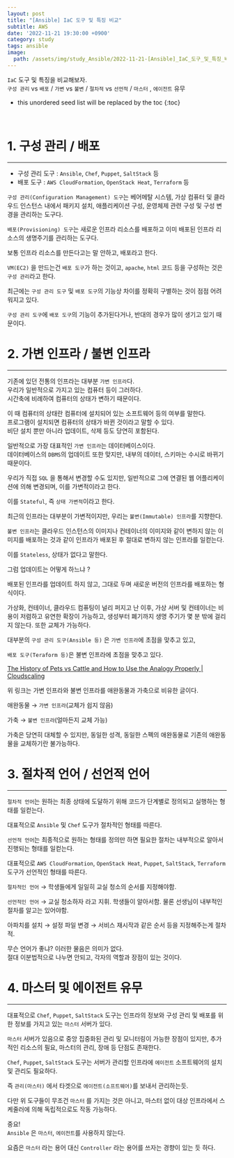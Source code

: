 ```yaml
---
layout: post
title: "[Ansible] IaC 도구 및 특징 비교"
subtitle: AWS
date: '2022-11-21 19:30:00 +0900'
category: study
tags: ansible
image:
  path: /assets/img/study_Ansible/2022-11-21-[Ansible]_IaC_도구_및_특징_비교/logo.png
---
```


`IaC` 도구 및 특징을 비교해보자.<br>
`구성 관리` vs `배포` / `가변` vs `불변` / `절차적` vs `선언적` / `마스터` , `에이전트` 유무

<!--more-->

* this unordered seed list will be replaced by the toc
{:toc}

<br>


# 1. 구성 관리 / 배포
---

- 구성 관리 도구 : `Ansible`, `Chef`, `Puppet`, `SaltStack` 등
- 배포 도구 : `AWS CloudFormation`, `OpenStack Heat`, `Terraform` 등

`구성 관리(Configuration Management) 도구`는 베어메탈 시스템, 가상 컴퓨터 및 클라우드 인스턴스 내에서 패키지 설치, 애플리케이션 구성, 운영체제 관련 구성 및 구성 변경을 관리하는 도구다.

`배포(Provisioning) 도구`는 새로운 인프라 리소스를 배포하고 이미 배포된 인프라 리소스의 생명주기를 관리하는 도구다.

보통 인프라 리소스를 만든다고는 말 안하고, 배포라고 한다.

`VM(EC2)` 을 만드는건 `배포 도구`가 하는 것이고, `apache`, `html` 코드 등을 구성하는 것은 `구성 관리`라고 한다.

최근에는 `구성 관리 도구` 및 `배포 도구`의 기능상 차이를 정확히 구별하는 것이 점점 어려워지고 있다.

`구성 관리 도구`에 `배포 도구`의 기능이 추가된다거나, 반대의 경우가 많이 생기고 있기 때문이다.

# 2. 가변 인프라 / 불변 인프라
---

기존에 있던 전통의 인프라는 대부분 `가변 인프라`다.<br>
우리가 일반적으로 가지고 있는 컴퓨터 등이 그러하다.<br>
시간축에 비례하여 컴퓨터의 상태가 변하기 때문이다.<br>

이 때 컴퓨터의 상태란 컴퓨터에 설치되어 있는 소프트웨어 등의 여부를 말한다.<br>
프로그램이 설치되면 컴퓨터의 상태가 바뀐 것이라고 말할 수 있다.<br>
비단 설치 뿐만 아니라 업데이트, 삭제 등도 당연히 포함된다.<br>

일반적으로 가장 대표적인 `가변 인프라`는 데이터베이스이다.<br>
데이터베이스의 `DBMS`의 업데이트 또한 맞지만, 내부의 데이터, 스키마는 수시로 바뀌기 때문이다.<br>

우리가 직접 `SQL` 을 통해서 변경할 수도 있지만, 일반적으로 그에 연결된 웹 어플리케이션에 의해 변경되며, 이를 가변적이라고 한다.<br>

이를 `Stateful`, 즉 `상태 가변적`이라고 한다.<br>

최근의 인프라는 대부분이 가변적이지만, 우리는 `불변(Immutable) 인프라`를 지향한다.

`불변 인프라`는 클라우드 인스턴스의 이미지나 컨테이너의 이미지와 같이 변하지 않는 이미지를 배포하는 것과 같이 인프라가 배포된 후 절대로 변하지 않는 인프라를 일컫는다.

이를 `Stateless`, 상태가 없다고 말한다.

그럼 업데이트는 어떻게 하느냐 ?

배포된 인프라를 업데이트 하지 않고, 그대로 두며 새로운 버전의 인프라를 배포하는 형식이다.

가상화, 컨테이너, 클라우드 컴퓨팅이 널리 퍼지고 난 이후, 가상 서버 및 컨테이너는 비용이 저렴하고 유연한 확장이 가능하고, 생성부터 폐기까지 생명 주기가 몇 분 밖에 걸리지 않는다. 또한 교체가 가능하다.

대부분의 `구성 관리 도구(Ansible 등)` 은 `가변 인프라`에 초점을 맞추고 있고,

`배포 도구(Teraform 등)`은 불변 인프라에 초점을 맞추고 있다.

[The History of Pets vs Cattle and How to Use the Analogy Properly | Cloudscaling](http://cloudscaling.com/blog/cloud-computing/the-history-of-pets-vs-cattle/)

위 링크는 가변 인프라와 불변 인프라를 애완동물과 가축으로 비유한 글이다.<br>

애완동물 → `가변 인프라`(교체가 쉽지 않음)

가축 → `불변 인프라`(얼마든지 교체 가능)

가축은 당연히 대체할 수 있지만, 동일한 성격, 동일한 스펙의 애완동물로 기존의 애완동물을 교체하기란 불가능하다.


# 3. 절차적 언어 / 선언적 언어
---

`절차적 언어`는 원하는 최종 상태에 도달하기 위해 코드가 단계별로 정의되고 실행하는 형태를 일컫는다.

대표적으로 `Ansible` 및 `Chef` 도구가 절차적인 형태를 따른다.

`선언적 언어`는 최종적으로 원하는 형태를 정의만 하면 필요한 절차는 내부적으로 알아서 진행되는 형태를 일컫는다.

대표적으로 `AWS CloudFormation`, `OpenStack Heat`, `Puppet`, `SaltStack`, `Terraform` 도구가 선언적인 형태를 따른다.

`절차적인 언어` → 학생들에게 일일히 교실 청소의 순서를 지정해야함.

`선언적인 언어` → 교실 청소하자 라고 지휘. 학생들이 알아서함. 물론 선생님이 내부적인 절차를 알고는 있어야함.

아파치를 설치 → 설정 파일 변경 → 서비스 재시작과 같은 순서 등을 지정해주는게 절차적.

무슨 언어가 좋냐? 이러한 물음은 의미가 없다.<br>
절대 이분법적으로 나누면 안되고, 각자의 역할과 장점이 있는 것이다.

# 4. 마스터 및 에이전트 유무
---

대표적으로 `Chef`, `Puppet`, `SaltStack` 도구는 인프라의 정보와 구성 관리 및 배포를 위한 정보를 가지고 있는 `마스터` 서버가 있다.

`마스터` 서버가 있음으로 중앙 집중화된 관리 및 모니터링이 가능한 장점이 있지만, 추가적인 리소스의 필요, 마스터의 관리, 장애 등 단점도 존재한다.

`Chef`, `Puppet`, `SaltStack` 도구는 서버가 관리할 인프라에 `에이전트` 소프트웨어의 설치 및 관리도 필요하다.

즉 `관리(마스터)` 에서 타겟으로 `에이전트(소프트웨어)`를 보내서 관리하는듯.

다만 위 도구들이 무조건 `마스터` 를 가지는 것은 아니고, 마스터 없이 대상 인프라에서 스케줄러에 의해 독립적으로도 작동 가능하다.

중요!<br>
`Ansible` 은 `마스터`, `에이전트`를 사용하지 않는다.

요즘은 `마스터` 라는 용어 대신 `Controller` 라는 용어를 쓰자는 경향이 있는 듯 하다.